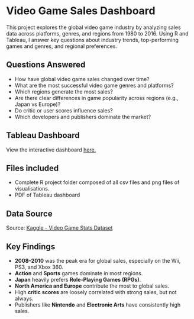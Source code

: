 # Video Game Sales Dashboard
This project explores the global video game industry by analyzing sales data across platforms, genres, and regions from 1980 to 2016. Using R and Tableau, I answer key questions about industry trends, top-performing games and genres, and regional preferences.

## Questions Answered
- How have global video game sales changed over time?
- What are the most successful video game genres and platforms?
- Which regions generate the most sales?
- Are there clear differences in game popularity across regions (e.g., Japan vs Europe)?
- Do critic or user scores influence sales?
- Which developers and publishers dominate the market?

## Tableau Dashboard
View the interactive dashboard [here.](https://public.tableau.com/views/VideoGameSalesAnalysis_17485129062690/Dashboard1?:language=en-GB&:sid=&:redirect=auth&:display_count=n&:origin=viz_share_link)

## Files included
- Complete R project folder composed of all csv files and png files of visualisations.
- PDF of Tableau dashboard

## Data Source
Source: [Kaggle - Video Game Stats Dataset](https://www.kaggle.com/datasets/sidtwr/videogames-sales-dataset)

## Key Findings
- **2008–2010** was the peak era for global sales, especially on the Wii, PS3, and Xbox 360.
- **Action** and **Sports** games dominate in most regions.
- **Japan** heavily prefers **Role-Playing Games (RPGs)**.
- **North America and Europe** contribute the most to global sales.
- High **critic scores** are loosely correlated with strong sales, but not always.
- Publishers like **Nintendo** and **Electronic Arts** have consistently high sales.

